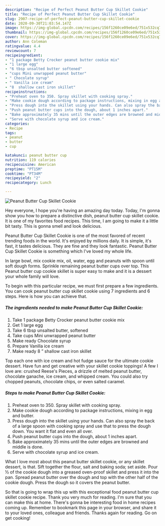 ```yaml
---
description: "Recipe of Perfect Peanut Butter Cup Skillet Cookie"
title: "Recipe of Perfect Peanut Butter Cup Skillet Cookie"
slug: 2907-recipe-of-perfect-peanut-butter-cup-skillet-cookie
date: 2020-09-30T21:03:54.147Z
image: https://img-global.cpcdn.com/recipes/156f1260ce09e6ed/751x532cq70/peanut-butter-cup-skillet-cookie-recipe-main-photo.jpg
thumbnail: https://img-global.cpcdn.com/recipes/156f1260ce09e6ed/751x532cq70/peanut-butter-cup-skillet-cookie-recipe-main-photo.jpg
cover: https://img-global.cpcdn.com/recipes/156f1260ce09e6ed/751x532cq70/peanut-butter-cup-skillet-cookie-recipe-main-photo.jpg
author: Ann Coleman
ratingvalue: 4.4
reviewcount: 7
recipeingredient:
- "1 package Betty Crocker peanut butter cookie mix"
- "1 large egg"
- "6 tbsp unsalted butter softened"
- "cups Mini unwrapped peanut butter"
- " Chocolate syrup"
- " Vanilla ice cream"
- "8  shallow cast iron skillet"
recipeinstructions:
- "Preheat oven to 350. Spray skillet with cooking spray."
- "Make cookie dough according to package instructions, mixing in egg and butter."
- "Press dough into the skillet using your hands. Can also spray the back of a large spoon with cooking spray and use that to press the dough down. You want it flat and even all over."
- "Push peanut butter cups into the dough, about 1 inches apart."
- "Bake approximately 35 mins until the outer edges are browned and middle is done."
- "Serve with chocolate syrup and ice cream."
categories:
- Recipe
tags:
- peanut
- butter
- cup

katakunci: peanut butter cup 
nutrition: 119 calories
recipecuisine: American
preptime: "PT15M"
cooktime: "PT34M"
recipeyield: "2"
recipecategory: Lunch

---
```



![Peanut Butter Cup Skillet Cookie](https://img-global.cpcdn.com/recipes/156f1260ce09e6ed/751x532cq70/peanut-butter-cup-skillet-cookie-recipe-main-photo.jpg)

Hey everyone, I hope you're having an amazing day today. Today, I'm gonna show you how to prepare a distinctive dish, peanut butter cup skillet cookie. It is one of my favorites food recipes. This time, I am going to make it a little bit tasty. This is gonna smell and look delicious.

Peanut Butter Cup Skillet Cookie is one of the most favored of recent trending foods in the world. It's enjoyed by millions daily. It is simple, it's fast, it tastes delicious. They are fine and they look fantastic. Peanut Butter Cup Skillet Cookie is something which I've loved my whole life.

In large bowl, mix cookie mix, oil, water, egg and peanuts with spoon until soft dough forms. Sprinkle remaining peanut butter cups over top. This Peanut butter cup cookie skillet is super easy to make and it is a dessert your whole family will love.


To begin with this particular recipe, we must first prepare a few ingredients. You can cook peanut butter cup skillet cookie using 7 ingredients and 6 steps. Here is how you can achieve that.

<!--inarticleads1-->

##### The ingredients needed to make Peanut Butter Cup Skillet Cookie:

1. Take 1 package Betty Crocker peanut butter cookie mix
1. Get 1 large egg
1. Take 6 tbsp unsalted butter, softened
1. Take cups Mini unwrapped peanut butter
1. Make ready  Chocolate syrup
1. Prepare  Vanilla ice cream
1. Make ready 8 ” shallow cast iron skillet


Top each one with ice cream and hot fudge sauce for the ultimate cookie dessert. Have fun and get creative with your skillet cookie toppings! A few I love are: crushed Reese&#39;s Pieces, a drizzle of melted peanut butter, chocolate ganache, ice cream, and whipped cream. You could also try chopped peanuts, chocolate chips, or even salted caramel. 

<!--inarticleads2-->

##### Steps to make Peanut Butter Cup Skillet Cookie:

1. Preheat oven to 350. Spray skillet with cooking spray.
1. Make cookie dough according to package instructions, mixing in egg and butter.
1. Press dough into the skillet using your hands. Can also spray the back of a large spoon with cooking spray and use that to press the dough down. You want it flat and even all over.
1. Push peanut butter cups into the dough, about 1 inches apart.
1. Bake approximately 35 mins until the outer edges are browned and middle is done.
1. Serve with chocolate syrup and ice cream.


What I love most about this peanut butter skillet cookie, or any skillet dessert, is that. Sift together the flour, salt and baking soda; set aside. Pour ½ of the cookie dough into a greased oven-proof skillet and press it into the pan. Spread peanut butter over the dough and top with the other half of the cookie dough. Press the dough so it covers the peanut butter. 

So that is going to wrap this up with this exceptional food peanut butter cup skillet cookie recipe. Thank you very much for reading. I'm sure that you can make this at home. There's gonna be interesting food in home recipes coming up. Remember to bookmark this page in your browser, and share it to your loved ones, colleague and friends. Thanks again for reading. Go on get cooking!
